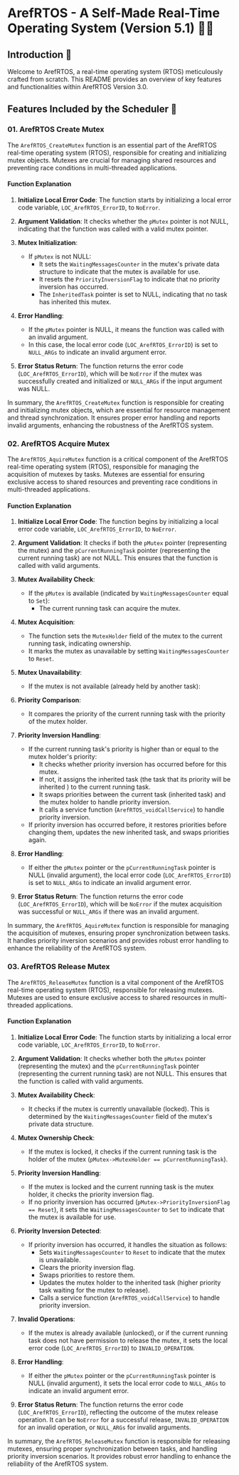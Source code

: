 # ArefRTOS - A Self-Made Real-Time Operating System (Version 5.1) 👨‍💻

## Introduction 🌟

Welcome to ArefRTOS, a real-time operating system (RTOS) meticulously crafted from scratch. This README provides an overview of key features and functionalities within ArefRTOS Version 3.0.

## Features Included by the Scheduler 🚀

### 01. ArefRTOS Create Mutex

The `ArefRTOS_CreateMutex` function is an essential part of the ArefRTOS real-time operating system (RTOS), responsible for creating and initializing mutex objects. Mutexes are crucial for managing shared resources and preventing race conditions in multi-threaded applications.

#### Function Explanation

1. **Initialize Local Error Code**: The function starts by initializing a local error code variable, `LOC_ArefRTOS_ErrorID`, to `NoError`.

2. **Argument Validation**: It checks whether the `pMutex` pointer is not NULL, indicating that the function was called with a valid mutex pointer.

3. **Mutex Initialization**:
   - If `pMutex` is not NULL:
     - It sets the `WaitingMessagesCounter` in the mutex's private data structure to indicate that the mutex is available for use.
     - It resets the `PriorityInversionFlag` to indicate that no priority inversion has occurred.
     - The `InheritedTask` pointer is set to NULL, indicating that no task has inherited this mutex.

4. **Error Handling**:
   - If the `pMutex` pointer is NULL, it means the function was called with an invalid argument.
   - In this case, the local error code (`LOC_ArefRTOS_ErrorID`) is set to `NULL_ARGs` to indicate an invalid argument error.

5. **Error Status Return**: The function returns the error code (`LOC_ArefRTOS_ErrorID`), which will be `NoError` if the mutex was successfully created and initialized or `NULL_ARGs` if the input argument was NULL.

In summary, the `ArefRTOS_CreateMutex` function is responsible for creating and initializing mutex objects, which are essential for resource management and thread synchronization. It ensures proper error handling and reports invalid arguments, enhancing the robustness of the ArefRTOS system.

### 02. ArefRTOS Acquire Mutex

The `ArefRTOS_AquireMutex` function is a critical component of the ArefRTOS real-time operating system (RTOS), responsible for managing the acquisition of mutexes by tasks. Mutexes are essential for ensuring exclusive access to shared resources and preventing race conditions in multi-threaded applications.

#### Function Explanation

1. **Initialize Local Error Code**: The function begins by initializing a local error code variable, `LOC_ArefRTOS_ErrorID`, to `NoError`.

2. **Argument Validation**: It checks if both the `pMutex` pointer (representing the mutex) and the `pCurrentRunningTask` pointer (representing the current running task) are not NULL. This ensures that the function is called with valid arguments.

3. **Mutex Availability Check**:
   - If the `pMutex` is available (indicated by `WaitingMessagesCounter` equal to `Set`):
     - The current running task can acquire the mutex.
   
4. **Mutex Acquisition**:
   - The function sets the `MutexHolder` field of the mutex to the current running task, indicating ownership.
   - It marks the mutex as unavailable by setting `WaitingMessagesCounter` to `Reset`.

5. **Mutex Unavailability**:
   - If the mutex is not available (already held by another task):
   
6. **Priority Comparison**:
   - It compares the priority of the current running task with the priority of the mutex holder.
   
7. **Priority Inversion Handling**:
   - If the current running task's priority is higher than or equal to the mutex holder's priority:
     - It checks whether priority inversion has occurred before for this mutex.
     - If not, it assigns the inherited task (the task that its priority will be inherited ) to the current running task.
     - It swaps priorities between the current task (inherited task) and the mutex holder to handle priority inversion.
     - It calls a service function (`ArefRTOS_voidCallService`) to handle priority inversion.
   - If priority inversion has occurred before, it restores priorities before changing them, updates the new inherited task, and swaps priorities again.

8. **Error Handling**:
   - If either the `pMutex` pointer or the `pCurrentRunningTask` pointer is NULL (invalid argument), the local error code (`LOC_ArefRTOS_ErrorID`) is set to `NULL_ARGs` to indicate an invalid argument error.

9. **Error Status Return**: The function returns the error code (`LOC_ArefRTOS_ErrorID`), which will be `NoError` if the mutex acquisition was successful or `NULL_ARGs` if there was an invalid argument.

In summary, the `ArefRTOS_AquireMutex` function is responsible for managing the acquisition of mutexes, ensuring proper synchronization between tasks. It handles priority inversion scenarios and provides robust error handling to enhance the reliability of the ArefRTOS system.

### 03. ArefRTOS Release Mutex

The `ArefRTOS_ReleaseMutex` function is a vital component of the ArefRTOS real-time operating system (RTOS), responsible for releasing mutexes. Mutexes are used to ensure exclusive access to shared resources in multi-threaded applications.

#### Function Explanation

1. **Initialize Local Error Code**: The function starts by initializing a local error code variable, `LOC_ArefRTOS_ErrorID`, to `NoError`.

2. **Argument Validation**: It checks whether both the `pMutex` pointer (representing the mutex) and the `pCurrentRunningTask` pointer (representing the current running task) are not NULL. This ensures that the function is called with valid arguments.

3. **Mutex Availability Check**:
   - It checks if the mutex is currently unavailable (locked). This is determined by the `WaitingMessagesCounter` field of the mutex's private data structure.

4. **Mutex Ownership Check**:
   - If the mutex is locked, it checks if the current running task is the holder of the mutex (`pMutex->MutexHolder == pCurrentRunningTask`).

5. **Priority Inversion Handling**:
   - If the mutex is locked and the current running task is the mutex holder, it checks the priority inversion flag.
   - If no priority inversion has occurred (`pMutex->PriorityInversionFlag == Reset`), it sets the `WaitingMessagesCounter` to `Set` to indicate that the mutex is available for use.

6. **Priority Inversion Detected**:
   - If priority inversion has occurred, it handles the situation as follows:
     - Sets `WaitingMessagesCounter` to `Reset` to indicate that the mutex is unavailable.
     - Clears the priority inversion flag.
     - Swaps priorities to restore them.
     - Updates the mutex holder to the inherited task (higher priority task waiting for the mutex to release).
     - Calls a service function (`ArefRTOS_voidCallService`) to handle priority inversion.

7. **Invalid Operations**:
   - If the mutex is already available (unlocked), or if the current running task does not have permission to release the mutex, it sets the local error code (`LOC_ArefRTOS_ErrorID`) to `INVALID_OPERATION`.

8. **Error Handling**:
   - If either the `pMutex` pointer or the `pCurrentRunningTask` pointer is NULL (invalid argument), it sets the local error code to `NULL_ARGs` to indicate an invalid argument error.

9. **Error Status Return**: The function returns the error code (`LOC_ArefRTOS_ErrorID`), reflecting the outcome of the mutex release operation. It can be `NoError` for a successful release, `INVALID_OPERATION` for an invalid operation, or `NULL_ARGs` for invalid arguments.

In summary, the `ArefRTOS_ReleaseMutex` function is responsible for releasing mutexes, ensuring proper synchronization between tasks, and handling priority inversion scenarios. It provides robust error handling to enhance the reliability of the ArefRTOS system.
